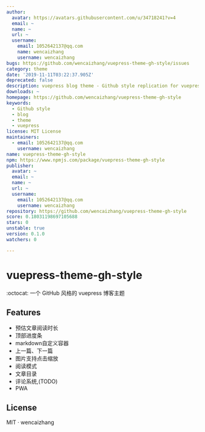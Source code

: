 ```yaml
---
author:
  avatar: https://avatars.githubusercontent.com/u/34718241?v=4
  email: ~
  name: ~
  url: ~
  username:
    email: 1052642137@qq.com
    name: wencaizhang
    username: wencaizhang
bugs: https://github.com/wencaizhang/vuepress-theme-gh-style/issues
category: theme
date: '2019-11-11T03:22:37.905Z'
deprecated: false
description: vuepress blog theme - Github style replication for vuepress blog theme
downloads: ~
homepage: https://github.com/wencaizhang/vuepress-theme-gh-style
keywords:
  - Github style
  - blog
  - theme
  - vuepress
license: MIT License
maintainers:
  - email: 1052642137@qq.com
    username: wencaizhang
name: vuepress-theme-gh-style
npm: https://www.npmjs.com/package/vuepress-theme-gh-style
publisher:
  avatar: ~
  email: ~
  name: ~
  url: ~
  username:
    email: 1052642137@qq.com
    username: wencaizhang
repository: https://github.com/wencaizhang/vuepress-theme-gh-style
score: 0.18031198697105688
stars: 0
unstable: true
version: 0.1.0
watchers: 0

---
```


# vuepress-theme-gh-style

:octocat: 一个 GitHub 风格的 vuepress 博客主题

## Features

- 预估文章阅读时长
- 顶部进度条
- markdown自定义容器
- 上一篇、下一篇
- 图片支持点击缩放
- 阅读模式
- 文章目录
- 评论系统,(TODO)
- PWA

## License

MIT · wencaizhang
